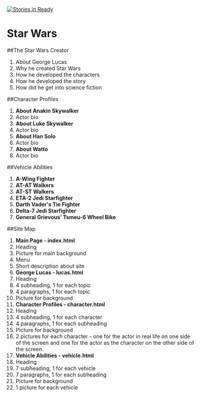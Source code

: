 [![Stories in Ready](https://badge.waffle.io/yokeryo/Star-Wars.png?label=ready&title=Ready)](https://waffle.io/yokeryo/Star-Wars)
# Star Wars

##The Star Wars Creator
1. About George Lucas 
  1. Why he created Star Wars
  2. How he developed the characters
  3. How he developed the story
  4. How did he get into science fiction

##Character Profiles
1. **About Anakin Skywalker**
  1. Actor bio
2. **About Luke Skywalker**
  1. Actor bio
3. **About Han Solo**
  1. Actor bio
4. **About Watto**
  1. Actor bio

##Vehicle Abilities
1. **A-Wing Fighter**
2. **AT-AT Walkers**
3. **AT-ST Walkers**
4. **ETA-2 Jedi Starfighter**
5. **Darth Vader's Tie Fighter**
6. **Delta-7 Jedi Starfighter**
7. **General Grievous’ Tsmeu-6 Wheel Bike**

##Site Map
1. **Main Page - index.html**
  1. Heading
  2. Picture for main background
  3. Menu
  4. Short description about site
2. **George Lucas - lucas.html**
  1. Heading
  2. 4 subheading, 1 for each topic
  3. 4 paragraphs, 1 for each topic
  4. Picture for background
3. **Character Profiles - character.html**
  1. Heading
  2. 4 subheading, 1 for each character
  3. 4 paragraphs, 1 for each subheading
  4. Picture for background
  5. 2 pictures for each character - one for the actor in real life on one side of the screen and one for the actor as the character on the other side of the screen. 
4. **Vehicle Abilities - vehicle.html**
  1. Heading
  2. 7 subheading, 1 for each vehicle
  3. 7 paragraphs, 1 for each subheading
  4. Picture for background
  5. 1 picture for each vehicle
